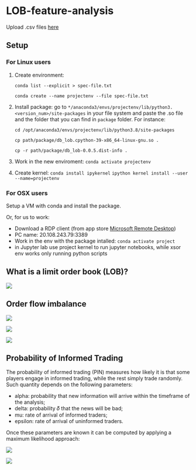 # LOB-feature-analysis
Upload .csv files [here](https://drive.google.com/drive/folders/1LP0KT5O1YQT1Vf3692nPeoT5SCsrJtUk?usp=sharing)

##  Setup 
### For Linux users
1. Create environment:

    `conda list --explicit > spec-file.txt`
    
    `conda create --name projectenv --file spec-file.txt`

2. Install package: go to `*/anaconda3/envs/projectenv/lib/python3.<version_num>/site-packages` in your file system and paste the .so file and the folder that you can find in `package` folder. 
    For instance:
    
    `cd /opt/anaconda3/envs/projectenv/lib/python3.8/site-packages`
    
    `cp path/package/db_lob.cpython-39-x86_64-linux-gnu.so .`
    
    `cp -r path/package/db_lob-0.0.5.dist-info .`
    
3. Work in the new enviroment:
    `conda activate projectenv`
    
4. Create kernel:
    `conda install ipykernel`
    `ipython kernel install --user --name=projectenv`

### For OSX users
Setup a VM with conda and install the package.

Or, for us to work:

* Download a RDP client (from app store [Microsoft Remote Desktop](https://apps.apple.com/it/app/microsoft-remote-desktop/id1295203466?mt=12))
* PC name: 20.108.243.79:3389
* Work in the env with the package intalled: `conda activate project`
* in Jupyter lab use project kernel to run jupyter notebooks, while xsor env works only running python scripts

## What is a limit order book (LOB)?
![](https://github.com/nicolezattarin/LOB-feature-analysis/blob/main/figures/LOB.png)

## Order flow imbalance
 
![](https://github.com/nicolezattarin/LOB-feature-analysis/blob/main/figures/OFI_def.png)

![](https://github.com/nicolezattarin/LOB-feature-analysis/blob/main/figures/OFI_ex1.png)

![](https://github.com/nicolezattarin/LOB-feature-analysis/blob/main/figures/OFI_ex2.png)

## Probability of Informed Trading

The probability of informed trading (PIN) measures how likely it is that some players engage in informed trading, while the rest simply trade randomly.
Such quantity depends on the following parameters:
* alpha: probability that new information will arrive within the timeframe of the analysis;
* delta: probability 𝛿 that the news will be bad;
* mu: rate of arrival of informed traders;
* epsilon: rate of arrival of uninformed traders.

Once these parameters are known it can be computed by applying a maximum likelihood approach:


![](https://github.com/nicolezattarin/LOB-feature-analysis/blob/main/figures/pin_formula.png)

![](https://github.com/nicolezattarin/LOB-feature-analysis/blob/main/figures/pin_likelihood.png)